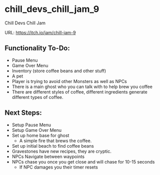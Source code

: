 # chill_devs_chill_jam_9
Chill Devs Chill Jam

URL: https://itch.io/jam/chill-jam-9


## Functionality To-Do:
- Pause Menu
- Game Over Menu
- Inventory (store coffee beans and other stuff)
- A pet
- Player is trying to avoid other Monsters as well as NPCs
- There is a main ghost who you can talk with to help brew you coffee
- There are different styles of coffee, different ingredients generate different types of coffee.

## Next Steps:
- Setup Pause Menu
- Setup Game Over Menu
- Set up home base for ghost
  - A simple fire that brews the coffee.
- Set up initial beach to find coffee beans
- Gravestones have new recipes, they are cryptic.
- NPCs Navigate between waypoints
- NPCs chase you once you get close and will chase for 10-15 seconds
  - If NPC damages you their timer resets
